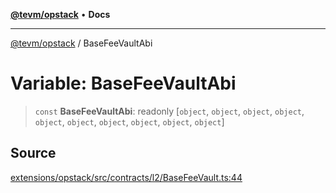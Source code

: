 [**@tevm/opstack**](../README.md) • **Docs**

***

[@tevm/opstack](../globals.md) / BaseFeeVaultAbi

# Variable: BaseFeeVaultAbi

> `const` **BaseFeeVaultAbi**: readonly [`object`, `object`, `object`, `object`, `object`, `object`, `object`, `object`, `object`, `object`]

## Source

[extensions/opstack/src/contracts/l2/BaseFeeVault.ts:44](https://github.com/evmts/tevm-monorepo/blob/main/extensions/opstack/src/contracts/l2/BaseFeeVault.ts#L44)
